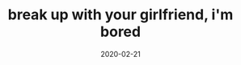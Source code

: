 ---
title: "break up with your girlfriend, i'm bored"
date: 2020-02-21
alt-title: "Feb 15th"
composer: "Ariana Grande"
src: "/assets/arrangements/break_up_with_your_girlfriend.pdf"
link: "/assets/arrangements/break_up_with_your_girlfriend.mp3"
---